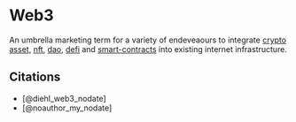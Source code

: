# Web3
An umbrella marketing term for a variety of endeveaours to integrate [crypto asset](cryptoasset.md), [nft](nft.md), [dao](dao.md), [defi](defi.md) and [smart-contracts](smart-contracts.md) into existing internet infrastructure.

## Citations

* [@diehl_web3_nodate]
* [@noauthor_my_nodate]